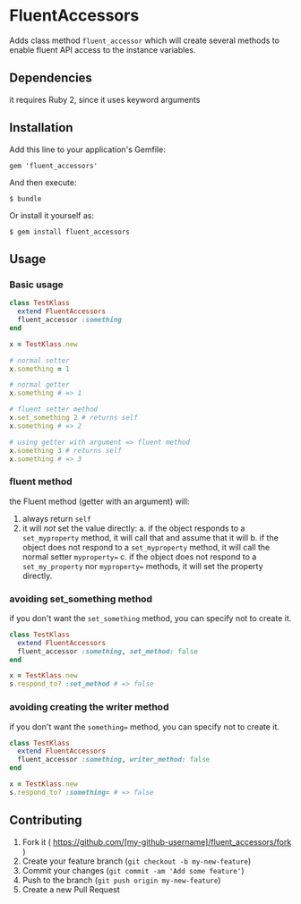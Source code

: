 # FluentAccessors

Adds class method `fluent_accessor` which will create several methods to enable fluent API access to the instance variables.

## Dependencies

it requires Ruby 2, since it uses keyword arguments

## Installation

Add this line to your application's Gemfile:

    gem 'fluent_accessors'

And then execute:

    $ bundle

Or install it yourself as:

    $ gem install fluent_accessors

## Usage

### Basic usage

```ruby
class TestKlass
  extend FluentAccessors
  fluent_accessor :something
end

x = TestKlass.new

# normal setter
x.something = 1

# normal getter
x.something # => 1

# fluent setter method
x.set_something 2 # returns self
x.something # => 2

# using getter with argument => fluent method
x.something 3 # returns self
x.something # => 3
```

### fluent method

the Fluent method (getter with an argument) will:

1. always return `self`
2. it will *not* set the value directly:
  a. if the object responds to a `set_myproperty` method, it will call that and assume that it will
  b. if the object does not respond to a `set_myproperty` method, it will call the normal setter `myproperty=`
  c. if the object does not respond to a `set_my_property` nor `myproperty=` methods, it will set the property directly.

### avoiding set_something method

if you don't want the `set_something` method, you can specify not to create it.

```ruby
class TestKlass
  extend FluentAccessors
  fluent_accessor :something, set_method: false
end

x = TestKlass.new
s.respond_to? :set_method # => false
```

### avoiding creating the writer method

if you don't want the `something=` method, you can specify not to create it.

```ruby
class TestKlass
  extend FluentAccessors
  fluent_accessor :something, writer_method: false
end

x = TestKlass.new
s.respond_to? :something= # => false
```


## Contributing

1. Fork it ( https://github.com/[my-github-username]/fluent_accessors/fork )
2. Create your feature branch (`git checkout -b my-new-feature`)
3. Commit your changes (`git commit -am 'Add some feature'`)
4. Push to the branch (`git push origin my-new-feature`)
5. Create a new Pull Request
